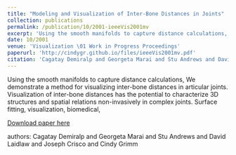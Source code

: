 ```yaml
---
title: "Modeling and Visualization of Inter-Bone Distances in Joints"
collection: publications
permalink: /publication/10/2001-ieeeVis2001mv
excerpt: 'Using the smooth manifolds to capture distance calculations, We demonstrate a method for visualizing inter-bone distances in articular joints. Visualization of inter-bone distances has the potential to characterize 3D structures and spatial relations non-invasively in complex joints. Surface fitting,  visualization,  biomedical, '
date: 10/2001
venue: 'Visualization \01 Work in Progress Proceedings'
paperurl: 'http://cindygr.github.io/files/ieeeVis2001mv.pdf'
citation: 'Cagatay Demiralp and Georgeta Marai and Stu Andrews and David Laidlaw and Joseph Crisco and Cindy Grimm'
---
```

Using the smooth manifolds to capture distance calculations, We demonstrate a method for visualizing inter-bone distances in articular joints. Visualization of inter-bone distances has the potential to characterize 3D structures and spatial relations non-invasively in complex joints. Surface fitting,  visualization,  biomedical, 

[Download paper here](http://cindygr.github.io/files/ieeeVis2001mv.pdf)

authors: Cagatay Demiralp and Georgeta Marai and Stu Andrews and David Laidlaw and Joseph Crisco and Cindy Grimm